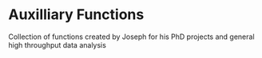 # Auxilliary Functions
Collection of functions created by Joseph for his PhD projects and general high throughput data analysis


